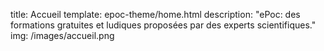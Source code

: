 title: Accueil
template: epoc-theme/home.html
description: "ePoc: des formations gratuites et ludiques proposées par des experts scientifiques."
img: /images/accueil.png
